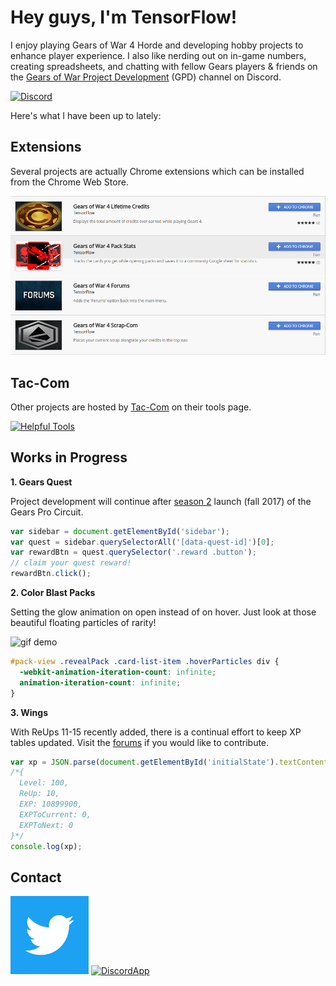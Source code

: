 # Hey guys, I'm TensorFlow!

I enjoy playing Gears of War 4 Horde and developing hobby projects to enhance player experience. I also like nerding out on in-game numbers, creating spreadsheets, and chatting with fellow Gears players & friends on the [Gears of War Project Development](https://discord.gg/NvjBC7E) (GPD) channel on Discord.

[![Discord](https://discordapp.com/assets/e4923594e694a21542a489471ecffa50.svg)](https://discordapp.com/)

Here's what I have been up to lately:

## Extensions

Several projects are actually Chrome extensions which can be installed from the Chrome Web Store.

[![Chrome Extensions](https://github.com/TheanosLearning/TheanosLearning.github.io/raw/master/images/ChromeExtensions.png)](https://chrome.google.com/webstore/search/gears%20of%20war%204?utm_source=chrome-ntp-icon&_feature=free&_category=ext/14-fun)

## Tac-Com

Other projects are hosted by [Tac-Com](http://gowtaccom.weebly.com/) on their tools page.

[![Helpful Tools](http://gowtaccom.weebly.com/uploads/5/4/7/8/54784787/lp-headers-tools_3_orig.jpg)](http://gowtaccom.weebly.com/tools.html)

## Works in Progress

**1. Gears Quest**

Project development will continue after [season 2](https://gearsofwar.com/en-us/community/news/announcing-gears-pro-circuit-season-2) launch (fall 2017) of the Gears Pro Circuit.

```javascript
var sidebar = document.getElementById('sidebar');
var quest = sidebar.querySelectorAll('[data-quest-id]')[0];
var rewardBtn = quest.querySelector('.reward .button');
// claim your quest reward!
rewardBtn.click();
```
  
**2. Color Blast Packs**

Setting the glow animation on open instead of on hover. Just look at those beautiful floating particles of rarity!

![gif demo](https://media.giphy.com/media/QLen4sArKARjO/giphy.gif)

```css
#pack-view .revealPack .card-list-item .hoverParticles div {
  -webkit-animation-iteration-count: infinite;
  animation-iteration-count: infinite;
}
```

**3. Wings**

With ReUps 11-15 recently added, there is a continual effort to keep XP tables updated. Visit the [forums](https://gearsofwar.com/en-us/forums/e9b54fc61eb74ad783d533ca502b0132/threads/re-up-10-i-need-your-help/7dbfff35-ba75-451a-802b-ef1f540018e3/posts) if you would like to contribute.

```javascript
var xp = JSON.parse(document.getElementById('initialState').textContent).versus.ExperienceStats.Stats[0];
/*{
  Level: 100,
  ReUp: 10,
  EXP: 10899900,
  EXPToCurrent: 0,
  EXPToNext: 0
}*/
console.log(xp);
```

## Contact

[![Twitter](https://github.com/TheanosLearning/TheanosLearning.github.io/raw/master/images/TwitterIcon.png)](https://twitter.com/_TensorFlow)
[![DiscordApp](https://cdn.discordapp.com/icons/293825970509578242/8c02b9de461dcbc6181436b5864e04c0.png)](https://discord.gg/NvjBC7E)

